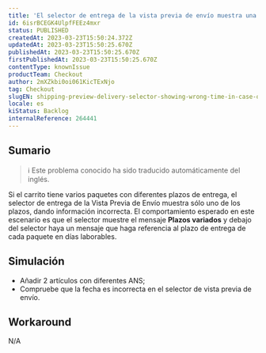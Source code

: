 ```yaml
---
title: 'El selector de entrega de la vista previa de envío muestra una hora incorrecta en caso de varios paquetes/fechas límite'
id: 6isrBCEGK4UlpfFEEz4mxr
status: PUBLISHED
createdAt: 2023-03-23T15:50:24.372Z
updatedAt: 2023-03-23T15:50:25.670Z
publishedAt: 2023-03-23T15:50:25.670Z
firstPublishedAt: 2023-03-23T15:50:25.670Z
contentType: knownIssue
productTeam: Checkout
author: 2mXZkbi0oi061KicTExNjo
tag: Checkout
slugEN: shipping-preview-delivery-selector-showing-wrong-time-in-case-of-multiple-packagesdeadlines
locale: es
kiStatus: Backlog
internalReference: 264441
---
```


## Sumario

>ℹ️ Este problema conocido ha sido traducido automáticamente del inglés.


Si el carrito tiene varios paquetes con diferentes plazos de entrega, el selector de entrega de la Vista Previa de Envío muestra sólo uno de los plazos, dando información incorrecta.
El comportamiento esperado en este escenario es que el selector muestre el mensaje **Plazos variados** y debajo del selector haya un mensaje que haga referencia al plazo de entrega de cada paquete en días laborables.


##

## Simulación



- Añadir 2 artículos con diferentes ANS;
- Compruebe que la fecha es incorrecta en el selector de vista previa de envío.



## Workaround


N/A




